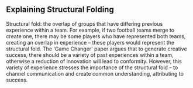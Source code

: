 ## Explaining Structural Folding
Structural fold: the overlap of groups that have differing previous experience within a team. For example, if two football teams merge to create one, there may be some players who have represented both teams, creating an overlap in experience – these players would represent the structural fold. The 'Game Changer' paper argues that to generate creative success, there should be a variety of past experiences within a team, otherwise a reduction of innovation will lead to conformity. However, this variety of experience stresses the importance of the structural fold – to channel communication and create common understanding, attributing to success.
